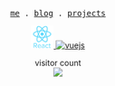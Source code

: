 <p align="center">
  <samp>
    <a href="https://yonggit.vercel.app">me</a> .
    <a href="https://yonggit.vercel.app/posts">blog</a> .
    <a href="https://yonggit.vercel.app/projects">projects</a>
  </samp>
</p>

<p align="center">  
  <a href="https://reactjs.org/" target="_blank" rel="noreferrer"> <img src="https://raw.githubusercontent.com/devicons/devicon/master/icons/react/react-original-wordmark.svg" alt="react" width="40" height="40"/> </a> 
  <a href="https://vuejs.org/" target="_blank" rel="noreferrer"> <img src="https://raw.githubusercontent.com/vuejs/docs/a77f9e210eefce9eedf6326d712f93eabf7d1acd/src/public/logo.svg" alt="vuejs" width="40" height="40"/> </a>   </p>

<p align="center"> 
  visitor count<br>
  <img src="https://profile-counter.glitch.me/NelsonYong/count.svg" />
</p>


<!-- [![NelsonYong's github activity graph](https://activity-graph.herokuapp.com/graph?username=NelsonYong&theme=dracula)](https://github.com/ashutosh00710/github-readme-activity-graph)
 -->


<!--  <div style="dispaly:flex;width="100%">
                                    <img src="https://github-readme-stats.vercel.app/api?username=NelsonYong&count_private=true&show_icons=true&theme=react&show_owner=true" alt="Readme Card"" style="flex:1;margin-right:32px;zoom:85%" /></div>

 -->
